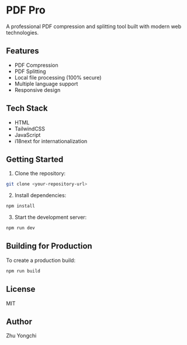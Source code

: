 # PDF Pro

A professional PDF compression and splitting tool built with modern web technologies.

## Features

- PDF Compression
- PDF Splitting
- Local file processing (100% secure)
- Multiple language support
- Responsive design

## Tech Stack

- HTML
- TailwindCSS
- JavaScript
- i18next for internationalization

## Getting Started

1. Clone the repository:
```bash
git clone <your-repository-url>
```

2. Install dependencies:
```bash
npm install
```

3. Start the development server:
```bash
npm run dev
```

## Building for Production

To create a production build:
```bash
npm run build
```

## License

MIT

## Author

Zhu Yongchi